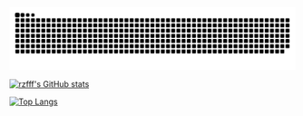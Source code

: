 <!-- ### Hi there 👋 -->

<!--
**rzfff/rzfff** is a ✨ _special_ ✨ repository because its `README.md` (this file) appears on your GitHub profile.

Here are some ideas to get you started:

- 🔭 I’m currently working on ...
- 🌱 I’m currently learning ...
- 👯 I’m looking to collaborate on ...
- 🤔 I’m looking for help with ...
- 💬 Ask me about ...
- 📫 How to reach me: ...
- 😄 Pronouns: ...
- ⚡ Fun fact: ...
-->

<!--
![](https://cdn.jsdelivr.net/gh/rzfff/rzfff@main/github-contribution-grid-snake.svg)
-->
<!-- ### My GitHub Contributions -->
![](https://raw.githubusercontent.com/rzfff/rzfff/main/github-contribution-grid-snake.svg)

[![rzfff's GitHub stats](https://github-readme-stats.vercel.app/api/?username=Rzfff\&show_icons=true\&count_private=true\&include_all_commits=true)](https://github.com/anuraghazra/github-readme-stats)

[![Top Langs](https://github-readme-stats.vercel.app/api/top-langs/?username=Rzfff\&layout=donut)](https://github.com/anuraghazra/github-readme-stats)
